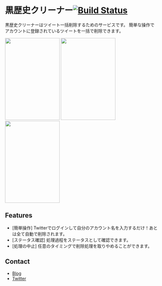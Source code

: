 黒歴史クリーナー[![Build Status](https://secure.travis-ci.org/cohakim/kurorekishi-ruby.png)](http://travis-ci.org/cohakim/fanarts-ruby)
==============

黒歴史クリーナーはツイート一括削除するためのサービスです。
簡単な操作でアカウントに登録されているツイートを一括で削除できます。

<img alt="" src="http://dl.dropbox.com/u/157743/blog/pages/kurorekishi/ss01.png" title="kurorekishi01" class="alignnone" width="180" height="270" /> <img alt="" src="http://dl.dropbox.com/u/157743/blog/pages/kurorekishi/ss02.png" title="kurorekishi02" class="alignnone" width="180" height="270" /> <img alt="" src="http://dl.dropbox.com/u/157743/blog/pages/kurorekishi/ss03.png" title="kurorekishi03" class="alignnone" width="180" height="270" />

## Features

- [簡単操作] Twitterでログインして自分のアカウント名を入力するだけ！あとは全て自動で削除されます。
- [ステータス確認] 処理過程をステータスとして確認できます。
- [処理の中止] 任意のタイミングで削除処理を取りやめることができます。

## Contact

- [Blog](http://blog.yabasoft.biz/)
- [Twitter](http://twitter.com/#!/cohakim)
